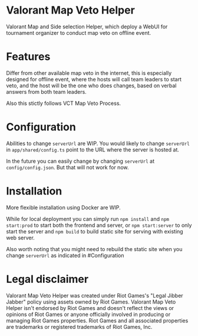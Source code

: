 # Valorant Map Veto Helper

Valorant Map and Side selection Helper, which deploy a WebUI for tournament organizer to conduct map veto on offline event.

# Features

Differ from other available map veto in the internet, this is especially designed for offline event, where the hosts will call team leaders to start veto, and the host will be the one who does changes, based on verbal answers from both team leaders.

Also this stictly follows VCT Map Veto Process.

# Configuration

Abilities to change `serverUrl` are WIP. You would likely to change `serverUrl` in `app/shared/config.ts` point to the URL where the server is hosted at.

In the future you can easily change by changing `serverUrl` at `config/config.json`. But that will not work for now.

# Installation

More flexible installation using Docker are WIP.

While for local deployment you can simply run `npm install` and `npm start:prod` to start both the frontend and server, or `npm start:server` to only start the server and `npm build` to build static site for serving with existing web server.

Also worth noting that you might need to rebuild the static site when you change `serverUrl` as indicated in #Configuration

# Legal disclaimer

Valorant Map Veto Helper was created under Riot Games's "Legal Jibber Jabber" policy using assets owned by Riot Games. Valorant Map Veto Helper isn't endorsed by Riot Games and doesn't reflect the views or opinions of Riot Games or anyone officially involved in producing or managing Riot Games properties. Riot Games and all associated properties are trademarks or registered trademarks of Riot Games, Inc.
